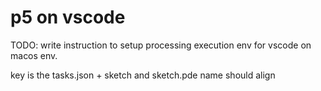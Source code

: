 # p5 on vscode

TODO: write instruction to setup processing execution env for vscode on macos env.

key is the tasks.json + sketch and sketch.pde name should align
